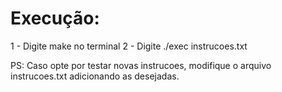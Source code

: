 # Execução:
1 - Digite make no terminal
2 - Digite ./exec instrucoes.txt

PS: Caso opte por testar novas instrucoes, modifique o arquivo instrucoes.txt adicionando as desejadas.

